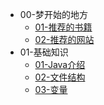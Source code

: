<!-- docs/_sidebar.md -->
<!-- 侧边栏目录 -->

* 00-梦开始的地方
  * [01-推荐的书籍](00-梦开始的地方/01-推荐的书籍.md)
  * [02-推荐的网站](00-梦开始的地方/02-推荐的网站.md)
* 01-基础知识
  * [01-Java介绍](01-基础知识/01-Java介绍.md)
  * [02-文件结构](01-基础知识/02-文件结构.md)
  * [03-变量](01-基础知识/03-变量.md)
